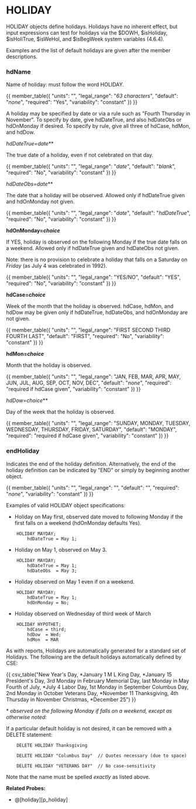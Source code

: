 # HOLIDAY

HOLIDAY objects define holidays. Holidays have no inherent effect, but input expressions can test for holidays via the \$DOWH, \$isHoliday, \$isHoliTrue, \$isWeHol, and \$isBegWeek system variables (4.6.4).

Examples and the list of default holidays are given after the member descriptions.

<!--
hdName is required in the program. WHY? 7-92.
-->
### hdName

Name of holiday: <!-- if given,--> must follow the word HOLIDAY. <!-- Necessary only if the HOLIDAY object is referenced later with another statement, for example in a LIKE clause or with ALTER; however, we suggest always naming all objects for clearer error messages and future flexibility. -->

{{
  member_table({
    "units": "",
    "legal_range": "*63 characters*", 
    "default": "*none*",
    "required": "Yes",
    "variability": "constant" 
  })
}}

A holiday may be specified by date or via a rule such as "Fourth Thursday in November". To specify by date, give hdDateTrue, and also hdDateObs or hdOnMonday if desired. To specify by rule, give all three of hdCase, hdMon, and hdDow.

**hdDateTrue*=date***

The true date of a holiday, even if not celebrated on that day.

{{
  member_table({
    "units": "",
    "legal_range": "*date*", 
    "default": "*blank*",
    "required": "No",
    "variability": "constant" 
  })
}}

**hdDateObs*=date***

The date that a holiday will be observed. Allowed only if hdDateTrue given and hdOnMonday not given.

{{
  member_table({
    "units": "",
    "legal_range": "*date*", 
    "default": "*hdDateTrue*",
    "required": "No",
    "variability": "constant" 
  })
}}

**hdOnMonday=*choice***

If YES, holiday is observed on the following Monday if the true date falls on a weekend. Allowed only if hdDateTrue given and hdDateObs not given.

Note: there is no provision to celebrate a holiday that falls on a Saturday on *Friday* (as July 4 was celebrated in 1992).

{{
  member_table({
    "units": "",
    "legal_range": "YES/NO", 
    "default": "YES",
    "required": "No",
    "variability": "constant" 
  })
}}

**hdCase=*choice***

Week of the month that the holiday is observed. hdCase, hdMon, and hdDow may be given only if hdDateTrue, hdDateObs, and hdOnMonday are not given.

{{
  member_table({
    "units": "",
    "legal_range": "FIRST SECOND THIRD FOURTH LAST", 
    "default": "FIRST",
    "required": "No",
    "variability": "constant" 
  })
}}

**hdMon=*choice***

Month that the holiday is observed.

{{
  member_table({
    "units": "",
    "legal_range": "JAN, FEB, MAR, APR, MAY, JUN, JUL, AUG, SEP, OCT, NOV, DEC", 
    "default": "*none*",
    "required": "required if hdCase given",
    "variability": "constant" 
  })
}}

**hdDow*=choice***

Day of the week that the holiday is observed.

{{
  member_table({
    "units": "",
    "legal_range": "SUNDAY, MONDAY, TUESDAY, WEDNESDAY, THURSDAY, FRIDAY, SATURDAY", 
    "default": "MONDAY",
    "required": "required if hdCase given",
    "variability": "constant" 
  })
}}

### endHoliday

Indicates the end of the holiday definition. Alternatively, the end of the holiday definition can be indicated by "END" or simply by beginning another object.

{{
  member_table({
    "units": "",
    "legal_range": "", 
    "default": "",
    "required": "*none*",
    "variability": "constant" 
  })
}}

Examples of valid HOLIDAY object specifications:

-   Holiday on May first, observed date moved to following Monday if the first falls on a weekend (hdOnMonday defaults Yes).

<!-- -->
        HOLIDAY MAYDAY;
            hdDateTrue = May 1;

-   Holiday on May 1, observed on May 3.

<!-- -->
        HOLIDAY MAYDAY;
            hdDateTrue = May 1;
            hdDateObs  = May 3;

-   Holiday observed on May 1 even if on a weekend.

<!-- -->
        HOLIDAY MAYDAY;
            hdDateTrue = May 1;
            hdOnMonday = No;

-   Holiday observed on Wednesday of third week of March

<!-- -->
        HOLIDAY HYPOTHET;
            hdCase = third;
            hdDow  = Wed;
            hdMon  = MAR

As with reports, Holidays are automatically generated for a standard set of Holidays. The following are the default holidays automatically defined by CSE:

{{
  csv_table("New Year's Day,    \*January 1
  M L King Day,      \*January 15
  President's Day,   3rd Monday in February
  Memorial Day,      last Monday in May
  Fourth of July,    \*July 4
  Labor Day,         1st Monday in September
  Columbus Day,      2nd Monday in October
  Veterans Day,      \*November 11
  Thanksgiving,      4th Thursday in November
  Christmas,         \*December 25")
}}

\* *observed on the following Monday if falls on a weekend, except as otherwise noted:*

If a particular default holiday is not desired, it can be removed with a DELETE statement:

        DELETE HOLIDAY Thanksgiving

        DELETE HOLIDAY "Columbus Day"  // Quotes necessary (due to space)

        DELETE HOLIDAY "VETERANS DAY"  // No case-sensitivity

Note that the name must be spelled *exactly* as listed above.

**Related Probes:**

- @[holiday][p_holiday]
